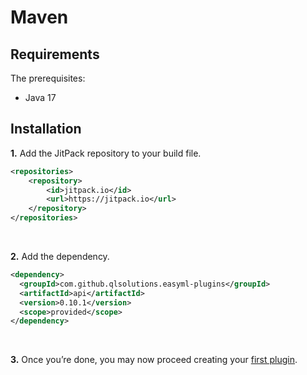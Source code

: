 # Maven

## Requirements

The prerequisites:
- Java 17

## Installation

**1.** Add the JitPack repository to your build file.

```xml
<repositories>
    <repository>
        <id>jitpack.io</id>
        <url>https://jitpack.io</url>
    </repository>
</repositories>
```

<br />

**2.** Add the dependency.

```xml
<dependency>
  <groupId>com.github.qlsolutions.easyml-plugins</groupId>
  <artifactId>api</artifactId>
  <version>0.10.1</version>
  <scope>provided</scope>
</dependency>
```

<br />

**3.** Once you’re done, you may now proceed creating your [first plugin](../hello-world.md).
